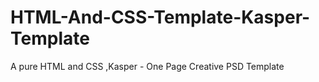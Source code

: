 # HTML-And-CSS-Template-Kasper-Template
A pure HTML and CSS ,Kasper - One Page Creative PSD Template
